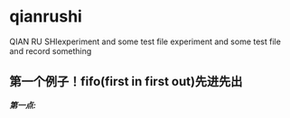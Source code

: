 # qianrushi 
QIAN RU SHIexperiment and some  test file 
experiment and some  test file and record something

## 第一个例子！fifo(first in first out)先进先出
***第一点:***
